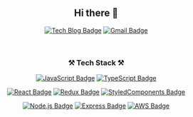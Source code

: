 <div align="center">

## Hi there 👋
  
  [![Tech Blog Badge](http://img.shields.io/badge/-Tech%20blog-black?style=flat-square&logo=github&link=https://hylog.vercel.app/)](https://hylog.vercel.app/)
  [![Gmail Badge](https://img.shields.io/badge/Gmail-d14836?style=flat-square&logo=Gmail&logoColor=white&link=mailto:younglanhong0212@gmail.com)](mailto:younglanhong0212@gmail.com)
  
  <br />
  
  ### ⚒ Tech Stack ⚒
  
  [![JavaScript Badge](https://img.shields.io/badge/JavaScript-323330?style=flat-square&logo=javascript&logoColor=F7DF1E)](https://img.shields.io/badge/JavaScript-323330?style=for-the-badge&logo=javascript&logoColor=F7DF1E)
  [![TypeScript Badge](https://img.shields.io/badge/TypeScript-007ACC?style=flat-square&logo=typescript&logoColor=white)](https://img.shields.io/badge/TypeScript-007ACC?style=for-the-badge&logo=typescript&logoColor=white)
<!--   [![HTML Badge](https://img.shields.io/badge/HTML-239120?style=flat-square&logo=html5&logoColor=white)](https://img.shields.io/badge/HTML-239120?style=for-the-badge&logo=html5&logoColor=white)
  [![CSS Badge](https://img.shields.io/badge/CSS-239120?&style=flat-square&logo=css3&logoColor=white)](https://img.shields.io/badge/CSS-239120?&style=for-the-badge&logo=css3&logoColor=white)
  [![SASS Badge](https://img.shields.io/badge/Sass-CC6699?style=flat-square&logo=sass&logoColor=white)](https://img.shields.io/badge/Sass-CC6699?style=for-the-badge&logo=sass&logoColor=white) -->
  
  [![React Badge](https://img.shields.io/badge/React-20232A?style=flat-square&logo=react&logoColor=61DAFB)](https://img.shields.io/badge/React-20232A?style=for-the-badge&logo=react&logoColor=61DAFB)
  [![Redux Badge](https://img.shields.io/badge/Redux-593D88?style=flat-square&logo=redux&logoColor=white)](https://img.shields.io/badge/Redux-593D88?style=for-the-badge&logo=redux&logoColor=white)
  [![StyledComponents Badge](https://img.shields.io/badge/styled--components-DB7093?style=flat-square&logo=styled-components&logoColor=white)](https://img.shields.io/badge/styled--components-DB7093?style=for-the-badge&logo=styled-components&logoColor=white)
  
  [![Node.js Badge](https://img.shields.io/badge/Node.js-43853D?style=flat-square&logo=node.js&logoColor=white)](https://img.shields.io/badge/Node.js-43853D?style=for-the-badge&logo=node.js&logoColor=white)
  [![Express Badge](https://img.shields.io/badge/Express.js-404D59?style=flat-square)](https://img.shields.io/badge/Express.js-404D59?style=for-the-badge)
  [![AWS Badge](https://img.shields.io/badge/Amazon_AWS-232F3E?style=flat-square&logo=amazon-aws&logoColor=white)](https://img.shields.io/badge/Amazon_AWS-232F3E?style=for-the-badge&logo=amazon-aws&logoColor=white)
<!--   [![Heroku Badge](https://img.shields.io/badge/Heroku-430098?style=flat-square&logo=heroku&logoColor=white)](https://img.shields.io/badge/Heroku-430098?style=for-the-badge&logo=heroku&logoColor=white) -->
<!--   [![Netlify Badge](https://img.shields.io/badge/Netlify-00C7B7?style=flat-square&logo=netlify&logoColor=white)](https://img.shields.io/badge/Netlify-00C7B7?style=for-the-badge&logo=netlify&logoColor=white) -->
  
  <br />
  
  <!-- [![YounglanHong's GitHub stats](https://github-readme-stats.vercel.app/api?username=YounglanHong&hide=contribs)](https://github.com/anuraghazra/github-readme-stats) -->


</div>
